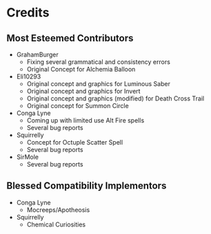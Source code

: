 # Credits
## Most Esteemed Contributors
 * GrahamBurger
   * Fixing several grammatical and consistency errors
   * Original Concept for Alchemia Balloon
 * Eli10293
   * Original concept and graphics for Luminous Saber
   * Original concept and graphics for Invert
   * Original concept and graphics (modified) for Death Cross Trail
   * Original concept for Summon Circle
 * Conga Lyne
   * Coming up with limited use Alt Fire spells
   * Several bug reports
 * Squirrelly
   * Concept for Octuple Scatter Spell
   * Several bug reports
 * SirMole
   * Several bug reports

## Blessed Compatibility Implementors
 * Conga Lyne
   * Mocreeps/Apotheosis
 * Squirrelly
   * Chemical Curiosities